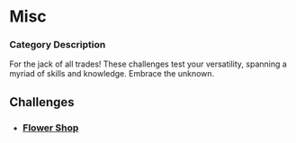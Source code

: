 # Misc

### Category Description

For the jack of all trades! These challenges test your versatility, spanning a myriad of skills and knowledge. Embrace the unknown.

## Challenges

- ### [Flower Shop](<Flower Shop>)
